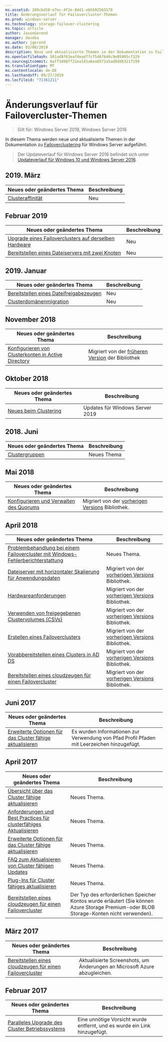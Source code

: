 ```yaml
---
ms.assetid: 289cbd10-e7ec-4f2e-8dd1-eb5692565578
title: Änderungsverlauf für Failovercluster-Themen
ms.prod: windows-server
ms.technology: storage-failover-clustering
ms.topic: article
author: JasonGerend
manager: daveba
ms.author: jgerend
ms.date: 03/08/2019
description: Neue und aktualisierte Themen in der Dokumentation zu Failoverclustering für Windows Server 2016
ms.openlocfilehash: 501ad8f63eafdeadffcf5d67646c9e85005cf329
ms.sourcegitcommit: 6aff3d88ff22ea141a6ea6572a5ad8dd6321f199
ms.translationtype: MT
ms.contentlocale: de-DE
ms.lasthandoff: 09/27/2019
ms.locfileid: "71361211"
---
```

# <a name="change-history-for-failover-clustering-topics"></a>Änderungsverlauf für Failovercluster-Themen

>Gilt für: Windows Server 2019, Windows Server 2016

In diesem Thema werden neue und aktualisierte Themen in der Dokumentation zu [Failoverclustering](failover-clustering-overview.md) für Windows Server aufgeführt.

> Der Updateverlauf für Windows Server 2016 befindet sich unter [Updateverlauf für Windows 10 und Windows Server 2016](https://support.microsoft.com/help/4000825/windows-10-and-windows-server-2016-update-history).

## <a name="march-2019"></a>2019. März

|Neues oder geändertes Thema                                    |Beschreibung |
|--------------------------------------------------------|------------|
|[Clusteraffinität](cluster-affinity.md)| Neu     |

## <a name="february-2019"></a>Februar 2019

|Neues oder geändertes Thema                                    |Beschreibung |
|--------------------------------------------------------|------------|
| [Upgrade eines Failoverclusters auf derselben Hardware](upgrade-option-same-hardware.md)| Neu |
|[Bereitstellen eines Dateiservers mit zwei Knoten](deploy-two-node-clustered-file-server.md)| Neu |

## <a name="january-2019"></a>2019. Januar

|Neues oder geändertes Thema                                    |Beschreibung |
|--------------------------------------------------------|------------|
|[Bereitstellen eines Dateifreigabezeugen](file-share-witness.md)    | Neu        |
|[Clusterdomänenmigration](cluster-domain-migration.md) | Neu        |

## <a name="november-2018"></a>November 2018

|Neues oder geändertes Thema|Beschreibung|
|---|---|
|[Konfigurieren von Clusterkonten in Active Directory](configure-ad-accounts.md)|Migriert von der [früheren Version](https://docs.microsoft.com/previous-versions/windows/it-pro/windows-server-2008-R2-and-2008/) der Bibliothek|

## <a name="october-2018"></a>Oktober 2018

|Neues oder geändertes Thema|Beschreibung|
|---|---|
|[Neues beim Clustering](whats-new-in-failover-clustering.md)| Updates für Windows Server 2019|

## <a name="june-2018"></a>2018. Juni

|Neues oder geändertes Thema|Beschreibung|
|---|---|
|[Clustergruppen](../storage/storage-spaces/cluster-sets.md)| Neues Thema|

## <a name="may-2018"></a>Mai 2018

|Neues oder geändertes Thema|Beschreibung|
|---|---|
|[Konfigurieren und Verwalten des Quorums](manage-cluster-quorum.md) | Migriert von der [vorherigen Versions](https://docs.microsoft.com/previous-versions/windows/it-pro/windows-server-2012-R2-and-2012) Bibliothek. |

## <a name="april-2018"></a>April 2018

|Neues oder geändertes Thema|Beschreibung|
|---|---|
|[Problembehandlung bei einem Failovercluster mit Windows-Fehlerberichterstattung](troubleshooting-using-WER-reports.md)| Neues Thema. |
|[Dateiserver mit horizontaler Skalierung für Anwendungsdaten](sofs-overview.md)|Migriert von der [vorherigen Versions](https://docs.microsoft.com/previous-versions/windows/it-pro/windows-server-2012-R2-and-2012) Bibliothek.|
|[Hardwareanforderungen](clustering-requirements.md)|Migriert von der [vorherigen Versions](https://docs.microsoft.com/previous-versions/windows/it-pro/windows-server-2012-R2-and-2012) Bibliothek.|
|[Verwenden von freigegebenen Clustervolumes (CSVs)](failover-cluster-csvs.md)|Migriert von der [vorherigen Versions](https://docs.microsoft.com/previous-versions/windows/it-pro/windows-server-2012-R2-and-2012) Bibliothek.|
|[Erstellen eines Failoverclusters](create-failover-cluster.md)|Migriert von der [vorherigen Versions](https://docs.microsoft.com/previous-versions/windows/it-pro/windows-server-2012-R2-and-2012) Bibliothek.|
|[Vorabbereitstellen eines Clusters in AD DS](prestage-cluster-adds.md)|Migriert von der [vorherigen Versions](https://docs.microsoft.com/previous-versions/windows/it-pro/windows-server-2012-R2-and-2012) Bibliothek.|
|[Bereitstellen eines cloudzeugen für einen Failovercluster](deploy-cloud-witness.md)|Migriert von der [vorherigen Versions](https://docs.microsoft.com/previous-versions/windows/it-pro/windows-server-2012-R2-and-2012) Bibliothek.|

## <a name="june-2017"></a>Juni 2017

|Neues oder geändertes Thema|Beschreibung|
|---|---|
|[Erweiterte Optionen für das Cluster fähige aktualisieren](cluster-aware-updating-options.md)|Es wurden Informationen zur Verwendung von Pfad Profil Pfaden mit Leerzeichen hinzugefügt.|

## <a name="april-2017"></a>April 2017

|Neues oder geändertes Thema|Beschreibung|
|---|---|
|[Übersicht über das Cluster fähige aktualisieren](cluster-aware-updating.md)|Neues Thema.|
|[Anforderungen und Best Practices für clusterfähiges Aktualisieren](cluster-aware-updating-requirements.md)|Neues Thema.|
|[Erweiterte Optionen für das Cluster fähige aktualisieren](cluster-aware-updating-options.md)|Neues Thema.|
|[FAQ zum Aktualisieren von Cluster fähigen Updates](cluster-aware-updating-faq.md)|Neues Thema.|
|[Plug-Ins für Cluster fähiges aktualisieren](cluster-aware-updating-plug-ins.md)|Neues Thema.|
|[Bereitstellen eines cloudzeugen für einen Failovercluster](deploy-cloud-witness.md)|Der Typ des erforderlichen Speicher Kontos wurde erläutert (Sie können Azure Storage Premium-oder BLOB Storage-Konten nicht verwenden).|

## <a name="march-2017"></a>März 2017

|Neues oder geändertes Thema|Beschreibung|
|---|---|
|[Bereitstellen eines cloudzeugen für einen Failovercluster](deploy-cloud-witness.md)| Aktualisierte Screenshots, um Änderungen an Microsoft Azure abzugleichen.|

## <a name="february-2017"></a>Februar 2017

|Neues oder geändertes Thema|Beschreibung|
|---|---|
|[Paralleles Upgrade des Cluster Betriebssystems](Cluster-Operating-System-Rolling-Upgrade.md)|Eine unnötige Vorsicht wurde entfernt, und es wurde ein Link hinzugefügt.|